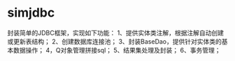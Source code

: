 # simjdbc
封装简单的JDBC框架，实现如下功能：
1、提供实体类注解，根据注解自动创建或更新表结构；
2、创建数据库连接池；
3、封装BaseDao，提供针对实体类的基本数据操作；
4，Q对象管理拼接sql；
5、结果集处理及封装；
6、事务管理；
